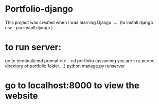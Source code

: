 # Portfolio-django

This project was created when i was learning Django .....
(to install django use :
     pip install django
)


# to run server:
go to terminal/cmd prompt etc...
  cd portfolio (assuming you are in a parent directory of portfolio folder....)
  python manage.py runserver

# go to localhost:8000 to view the website
